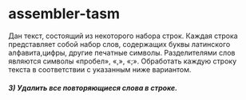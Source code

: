 # assembler-tasm
Дан  текст,  состоящий  из  некоторого  набора строк.  Каждая  строка  представляет собой набор слов, содержащих буквы латинского алфавита,цифры, другие печатные символы.  Разделителями  слов  являются  символы «пробел»,  «,»,  «;».  Обработать каждую строку текста в соответствии с указанным ниже вариантом.

##### 3) Удалить все повторяющиеся слова в строке.
